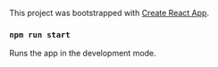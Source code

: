 This project was bootstrapped with [Create React App](https://github.com/facebook/create-react-app).


### `npm run start`

Runs the app in the development mode.<br />
